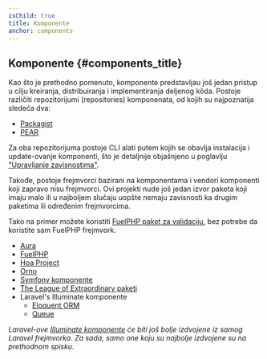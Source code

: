 ```yaml
---
isChild: true
title: Komponente
anchor: components
---
```


## Komponente {#components_title}

Kao što je prethodno pomenuto, komponente predstavljau još jedan pristup u cilju kreiranja,
distribuiranja i implementiranja deljenog kôda. Postoje različiti repozitorijumi (repositories) komponenata,
od kojih su najpoznatija sledeća dva:

* [Packagist]
* [PEAR]

Za oba repozitorijuma postoje CLI alati putem kojih se obavlja instalacija i update-ovanje komponenti,
što je detaljnije objašnjeno u poglavlju ["Upravljanje zavisnostima"][Dependency Management].

Takođe, postoje frejmvorci bazirani na komponentama i vendori komponenti koji zapravo nisu frejmvorci.
Ovi projekti nude još jedan izvor paketa koji imaju malo ili u najboljem slučaju uopšte nemaju zavisnosti
ka drugim paketima ili određenim frejmvorcima.

Tako na primer možete koristiti [FuelPHP paket za validaciju][FuelPHP Validation package], bez potrebe da
koristite sam FuelPHP frejmvork.

* [Aura]
* [FuelPHP]
* [Hoa Project]
* [Orno]
* [Symfony komponente]
* [The League of Extraordinary paketi]
* Laravel's Illuminate komponente
    * [Eloquent ORM]
    * [Queue]

_Laravel-ove [Illuminate komponente] će biti još bolje izdvojene iz samog Laravel frejmvorka. Za sada,
samo one koju su najbolje izdvojene su na prethodnom spisku._


[Packagist]: #composer_and_packagist
[PEAR]: #pear
[Dependency Management]: #dependency_management
[FuelPHP Validation package]: https://github.com/fuelphp/validation
[Aura]: http://auraphp.com/packages/v2
[FuelPHP]: https://github.com/fuelphp
[Hoa Project]: https://github.com/hoaproject
[Orno]: https://github.com/orno
[Symfony komponente]: http://symfony.com/doc/current/components/index.html
[The League of Extraordinary paketi]: http://thephpleague.com/
[Eloquent ORM]: https://github.com/illuminate/database
[Queue]: https://github.com/illuminate/queue
[Illuminate komponente]: https://github.com/illuminate
